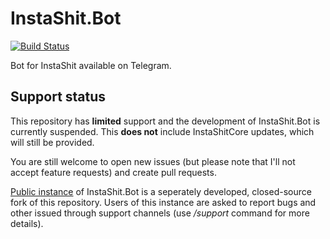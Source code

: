 # InstaShit.Bot

[![Build Status](https://travis-ci.org/konrad11901/InstaShit.Bot.svg?branch=master)](https://travis-ci.org/konrad11901/InstaShit.Bot)

Bot for InstaShit available on Telegram.

## Support status

This repository has **limited** support and the development of InstaShit.Bot is currently suspended. This **does not** include InstaShitCore updates, which will still be provided.

You are still welcome to open new issues (but please note that I'll not accept feature requests) and create pull requests.

[Public instance](https://t.me/InstaShitBot) of InstaShit.Bot is a seperately developed, closed-source fork of this repository. Users of this instance are asked to report bugs and other issued through support channels (use */support* command for more details).
